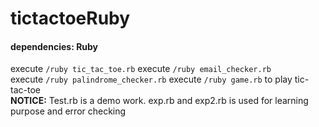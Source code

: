# tictactoeRuby

#### dependencies: Ruby

execute `/ruby tic_tac_toe.rb`
execute `/ruby email_checker.rb`  
execute `/ruby palindrome_checker.rb`
execute `/ruby game.rb` to play tic-tac-toe  
**NOTICE:** Test.rb is a demo work. exp.rb and exp2.rb is used for learning purpose and error checking
